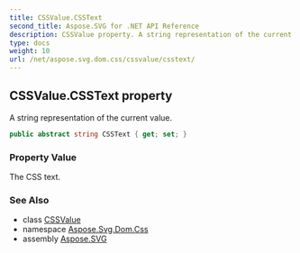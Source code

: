 ```yaml
---
title: CSSValue.CSSText
second_title: Aspose.SVG for .NET API Reference
description: CSSValue property. A string representation of the current value
type: docs
weight: 10
url: /net/aspose.svg.dom.css/cssvalue/csstext/
---
```

## CSSValue.CSSText property

A string representation of the current value.

```csharp
public abstract string CSSText { get; set; }
```

### Property Value

The CSS text.

### See Also

* class [CSSValue](../)
* namespace [Aspose.Svg.Dom.Css](../../cssvalue/)
* assembly [Aspose.SVG](../../../)
